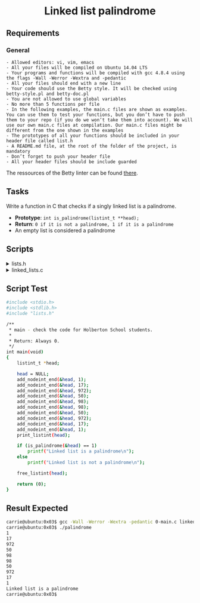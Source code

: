 <div align="center">

# Linked list palindrome

</div>

## Requirements

### General

    - Allowed editors: vi, vim, emacs
    - All your files will be compiled on Ubuntu 14.04 LTS
    - Your programs and functions will be compiled with gcc 4.8.4 using the flags -Wall -Werror -Wextra and -pedantic
    - All your files should end with a new line
    - Your code should use the Betty style. It will be checked using betty-style.pl and betty-doc.pl
    - You are not allowed to use global variables
    - No more than 5 functions per file
    - In the following examples, the main.c files are shown as examples. You can use them to test your functions, but you don’t have to push them to your repo (if you do we won’t take them into account). We will use our own main.c files at compilation. Our main.c files might be different from the one shown in the examples
    - The prototypes of all your functions should be included in your header file called list.h
    - A README.md file, at the root of the folder of the project, is mandatory
    - Don’t forget to push your header file
    - All your header files should be include guarded

The ressources of the Betty linter can be found [there](https://github.com/hs-hq/Betty).

## Tasks
Write a function in C that checks if a singly linked list is a palindrome.

- **Prototype**: `int is_palindrome(listint_t **head);`  
- **Return**: `0 if it is not a palindrome, 1 if it is a palindrome`
- An empty list is considered a palindrome

## Scripts

<details>
<summary>lists.h</summary>

```bash
#ifndef LISTS_H
#define LISTS_H

/**
 * struct listint_s - singly linked list
 * @n: integer
 * @next: points to the next node
 *
 * Description: singly linked list node structure
 * for Holberton project
 */
typedef struct listint_s
{
    int n;
    struct listint_s *next;
} listint_t;

size_t print_listint(const listint_t *h);
listint_t *add_nodeint_end(listint_t **head, const int n);
void free_listint(listint_t *head);

int is_palindrome(listint_t **head);

#endif /* LISTS_H */

```
</details>


<details>
<summary>linked_lists.c</summary>

```bash
#include <stdio.h>
#include <stdlib.h>
#include "lists.h"

/**
 * print_listint - prints all elements of a listint_t list
 * @h: pointer to head of list
 * Return: number of nodes
 */
size_t print_listint(const listint_t *h)
{
    const listint_t *current;
    unsigned int n; /* number of nodes */

    current = h;
    n = 0;
    while (current != NULL)
    {
        printf("%i\n", current->n);
        current = current->next;
        n++;
    }

    return (n);
}

/**
 * add_nodeint_end - adds a new node at the end of a listint_t list
 * @head: pointer to pointer of first node of listint_t list
 * @n: integer to be included in new node
 * Return: address of the new element or NULL if it fails
 */
listint_t *add_nodeint_end(listint_t **head, const int n)
{
    listint_t *new;
    listint_t *current;

    current = *head;

    new = malloc(sizeof(listint_t));
    if (new == NULL)
        return (NULL);

    new->n = n;
    new->next = NULL;

    if (*head == NULL)
        *head = new;
    else
    {
        while (current->next != NULL)
            current = current->next;
        current->next = new;
    }

    return (new);
}

/**
 * free_listint - frees a listint_t list
 * @head: pointer to list to be freed
 * Return: void
 */
void free_listint(listint_t *head)
{
    listint_t *current;

    while (head != NULL)
    {
        current = head;
        head = head->next;
        free(current);
    }
}

```
</details>


## Script Test 

```bash
#include <stdio.h>
#include <stdlib.h>
#include "lists.h"

/**
 * main - check the code for Holberton School students.
 *
 * Return: Always 0.
 */
int main(void)
{
    listint_t *head;

    head = NULL;
    add_nodeint_end(&head, 1);
    add_nodeint_end(&head, 17);
    add_nodeint_end(&head, 972);
    add_nodeint_end(&head, 50);
    add_nodeint_end(&head, 98);
    add_nodeint_end(&head, 98);
    add_nodeint_end(&head, 50);
    add_nodeint_end(&head, 972);
    add_nodeint_end(&head, 17);
    add_nodeint_end(&head, 1);
    print_listint(head);

    if (is_palindrome(&head) == 1)
        printf("Linked list is a palindrome\n");
    else
        printf("Linked list is not a palindrome\n");

    free_listint(head);

    return (0);
}

```
## Result Expected

```bash
carrie@ubuntu:0x03$ gcc -Wall -Werror -Wextra -pedantic 0-main.c linked_lists.c 0-is_palindrome.c -o palindrome
carrie@ubuntu:0x03$ ./palindrome
1
17
972
50
98
98
50
972
17
1
Linked list is a palindrome
carrie@ubuntu:0x03$

```
